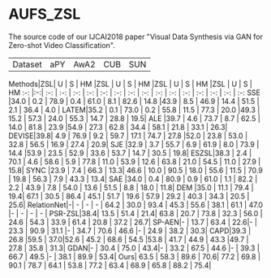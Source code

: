 # AUFS_ZSL
The source code of our IJCAI2018 paper "Visual Data Synthesis via GAN for Zero-shot Video Classification".

<table>
	<tr>
		<td colspan="1">Dataset</td>
    <td colspan="4">aPY</td>
    <td colspan="4">AwA2</td>
    <td colspan="4">CUB</td>
    <td colspan="4">SUN</td>
	<tr>
</table>
Methods|ZSL| U    | S 	 | HM   |ZSL    | U     | S     | HM    |ZSL   | U     | S 	   | HM   |ZSL	 | U 	 | S	| HM
:-:    |:-:| :-:  | :-:  | :-:  | :-:   | :-:   | :-:   | :-:   | :-:  | :-:   | :-:   | :-:  | :-:  | :-:   | :-:  | :-:
SSE  |34.0 | 0.2  | 78.9 | 0.4  | 61.0	| 8.1 	| 82.6 	| 14.8	|43.9  | 8.5   | 46.9  | 14.4 |	51.5 | 2.1 	 | 36.4 | 4.0 |
LATEM|35.2 | 0.1  | 73.0 | 0.2	| 55.8	| 11.5  | 77.3 	| 20.0	|49.3  | 15.2  | 57.3  | 24.0 |	55.3 | 14.7  | 28.8 | 19.5|
ALE  |39.7 | 4.6  | 73.7 | 8.7	| 62.5	| 14.0  | 81.8 	| 23.9	|54.9  | 27.3  | 62.8  | 34.4 |	58.1 | 21.8  | 33.1 | 26.3|
DEVISE|39.8| 4.9  | 76.9 | 9.2	| 59.7	| 17.1  | 74.7 	| 27.8	|52.0  | 23.8  | 53.0  | 32.8 | 56.5 | 16.9  | 27.4 | 20.9|
SJE  |32.9	| 3.7  | 55.7 | 6.9	| 61.9	| 8.0   | 73.9 	| 14.4	|53.9  | 23.5  | 52.9  | 33.6 |	53.7 | 14.7  | 30.5 | 19.8|
ESZSL|38.3	| 2.4  | 70.1 | 4.6	| 58.6	| 5.9   | 77.8 	| 11.0	| 53.9 | 12.6  | 63.8  | 21.0 |	54.5 | 11.0  | 27.9 | 15.8|
SYNC |23.9	| 7.4  | 66.3 | 13.3| 46.6	| 10.0  | 90.5 	| 18.0	| 55.6 | 11.5  | 70.9  | 19.8 |	56.3 | 7.9   | 43.3	| 13.4|
SAE  |34.0	| 0.4  | 80.9 | 0.9	| 61.0	| 1.1   | 82.2 	| 2.2	| 43.9 | 7.8   | 54.0  | 13.6 | 51.5 | 8.8   | 18.0 | 11.8|
DEM  |35.0	| 11.1 | 79.4 | 19.4| 67.1  | 30.5  | 86.4 	| 45.1	| 51.7 | 19.6  | 57.9  | 29.2 | 40.3 | 34.3  | 20.5 | 25.6|
RelationNet|-| -   | -    | -	| 64.2	| 30.0  | 93.4  | 45.3  | 55.6 | 38.1  | 61.1  | 47.0 |-	 | -	 | -    | -   |
PSR-ZSL|38.4| 13.5 | 51.4 | 21.4| 63.8	| 20.7  | 73.8 	| 32.3	| 56.0 | 24.6  | 54.3  | 33.9 | 61.4 | 20.8  | 37.2 | 26.7|
SP-AEN|-    | 13.7 | 63.4 | 22.6|-		| 23.3  | 90.9 	| 31.1	|-	   | 34.7  | 70.6  | 46.6 |-	 | 24.9  | 38.2 | 30.3|
CAPD|39.3	| 26.8 |59.5  | 37.0|52.6   | 45.2  | 68.6 	| 54.5	|53.8  | 41.7  | 44.9  | 43.3 |49.7  | 27.8	 | 35.8 | 31.3|
GDAN|-	    | 30.4 | 75.0 | 43.4|-	    | 33.2  | 67.5 	| 44.6	|-	   | 39.3  | 66.7  | 49.5 |-	 | 38.1  | 89.9 | 53.4|
Ours| 63.5	| 58.3 | 89.6 | 70.6| 77.2  | 69.8  | 90.1  | 78.7  | 64.1 | 53.8  | 77.2  | 63.4 |	68.9 | 65.8  | 88.2 | 75.4|

